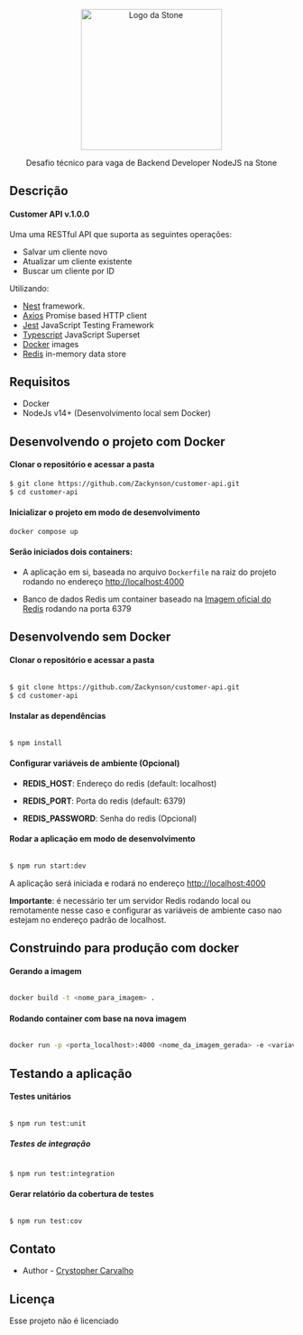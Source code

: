 ﻿<p  align="center">
	<a  href="http://nestjs.com/"  target="blank">
		<img src="https://upload.wikimedia.org/wikipedia/commons/c/c9/Stone_pagamentos.png"  width="250"  alt="Logo da Stone" />
	</a></p>

<p  align="center">Desafio técnico para vaga de Backend Developer NodeJS na Stone</p>


## Descrição

#### Customer API v.1.0.0

Uma uma RESTful API que suporta as seguintes operações:

- Salvar um cliente novo
- Atualizar um cliente existente
- Buscar um cliente por ID

Utilizando:
- [Nest](https://github.com/nestjs/nest) framework.
- [Axios](https://axios-http.com/) Promise based HTTP client
- [Jest](https://jestjs.io/) JavaScript Testing Framework
- [Typescript](https://www.typescriptlang.org/) JavaScript Superset
- [Docker](https://www.docker.com/) images
- [Redis](https://redis.io/) in-memory data store

## Requisitos

- Docker
- NodeJs v14+ (Desenvolvimento local sem Docker)
  
## Desenvolvendo o projeto com Docker
#### Clonar o repositório e acessar a pasta

```bash
$ git clone https://github.com/Zackynson/customer-api.git
$ cd customer-api
```

#### Inicializar o projeto em modo de desenvolvimento
```bash
docker compose up
```

#### Serão iniciados dois containers:

- A aplicação em si, baseada no arquivo `Dockerfile` na raiz do projeto rodando no endereço [http://localhost:4000](http://localhost:4000)

- Banco de dados Redis um container baseado na [Imagem oficial do Redis](https://hub.docker.com/_/redis) rodando na porta 6379

## Desenvolvendo sem Docker

#### Clonar o repositório e acessar a pasta

```bash

$ git clone https://github.com/Zackynson/customer-api.git
$ cd customer-api

```
  
#### Instalar as dependências

```bash

$ npm install 

```

#### Configurar variáveis de ambiente (Opcional)

- **REDIS_HOST**: Endereço do redis (default: localhost)

- **REDIS_PORT**: Porta do redis (default: 6379)

- **REDIS_PASSWORD**: Senha do redis (Opcional)

#### Rodar a aplicação em modo de desenvolvimento

```bash

$ npm run start:dev

```

A aplicação será iniciada e rodará no endereço [http://localhost:4000](http://localhost:4000)

**Importante**: é necessário ter um servidor Redis rodando local ou remotamente nesse caso e configurar as variáveis de ambiente caso nao estejam no endereço padrão de localhost.

## Construindo para produção com docker

#### Gerando a imagem
 
```bash

docker build -t <nome_para_imagem> . 

```

#### Rodando container com base na nova imagem
 
```bash

docker run -p <porta_localhost>:4000 <nome_da_imagem_gerada> -e <variaveis_ambiente>

```

## Testando a aplicação

#### Testes unitários

```bash

$ npm run test:unit

```
  

##### Testes de integração

```bash

$ npm run test:integration

```


  
#### Gerar relatório da cobertura de testes

```bash

$ npm run test:cov

```

## Contato

- Author - [Crystopher Carvalho](https://github.com/Zackynson)

## Licença
 
Esse projeto não é licenciado
